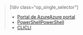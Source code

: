 > [!div class="op_single_selector"]
> * [<span data-ttu-id="bcee7-101">Portal de Azure</span><span class="sxs-lookup"><span data-stu-id="bcee7-101">Azure portal</span></span>](../articles/iot-hub/iot-hub-configure-file-upload.md)
> * [<span data-ttu-id="bcee7-102">PowerShell</span><span class="sxs-lookup"><span data-stu-id="bcee7-102">PowerShell</span></span>](../articles/iot-hub/iot-hub-configure-file-upload-powershell.md)
> * [<span data-ttu-id="bcee7-103">CLI</span><span class="sxs-lookup"><span data-stu-id="bcee7-103">CLI</span></span>](../articles/iot-hub/iot-hub-configure-file-upload-cli.md)

